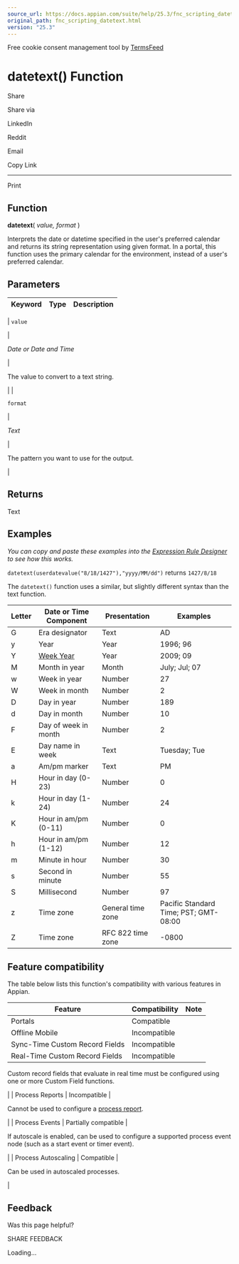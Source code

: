 ```yaml
---
source_url: https://docs.appian.com/suite/help/25.3/fnc_scripting_datetext.html
original_path: fnc_scripting_datetext.html
version: "25.3"
---
```


Free cookie consent management tool by [TermsFeed](https://www.termsfeed.com/)

# datetext() Function

Share

Share via

LinkedIn

Reddit

Email

Copy Link

* * *

Print

## Function

**datetext**( _value, format_ )

Interprets the date or datetime specified in the user's preferred calendar and returns its string representation using given format. In a portal, this function uses the primary calendar for the environment, instead of a user's preferred calendar.

## Parameters

| Keyword | Type | Description |
| --- | --- | --- |
|
`value`

 |

_Date or Date and Time_

 |

The value to convert to a text string.

 |
|

`format`

 |

_Text_

 |

The pattern you want to use for the output.

 |

## Returns

Text

## Examples

_You can copy and paste these examples into the [Expression Rule Designer](Expression_Rules.html) to see how this works._

`datetext(userdatevalue("8/18/1427"),"yyyy/MM/dd")` returns `1427/8/18`

The `datetext()` function uses a similar, but slightly different syntax than the text function.

| Letter | Date or Time Component | Presentation | Examples |
| --- | --- | --- | --- |
| G | Era designator | Text | AD |
| y | Year | Year | 1996; 96 |
| Y | [Week Year](https://en.wikipedia.org/wiki/ISO_week_date) | Year | 2009; 09 |
| M | Month in year | Month | July; Jul; 07 |
| w | Week in year | Number | 27 |
| W | Week in month | Number | 2 |
| D | Day in year | Number | 189 |
| d | Day in month | Number | 10 |
| F | Day of week in month | Number | 2 |
| E | Day name in week | Text | Tuesday; Tue |
| a | Am/pm marker | Text | PM |
| H | Hour in day (0-23) | Number | 0 |
| k | Hour in day (1-24) | Number | 24 |
| K | Hour in am/pm (0-11) | Number | 0 |
| h | Hour in am/pm (1-12) | Number | 12 |
| m | Minute in hour | Number | 30 |
| s | Second in minute | Number | 55 |
| S | Millisecond | Number | 97 |
| z | Time zone | General time zone | Pacific Standard Time; PST; GMT-08:00 |
| Z | Time zone | RFC 822 time zone | \-0800 |

## Feature compatibility

The table below lists this function's compatibility with various features in Appian.

| Feature | Compatibility | Note |
| --- | --- | --- |
| Portals | Compatible |  |
| Offline Mobile | Incompatible |  |
| Sync-Time Custom Record Fields | Incompatible |  |
| Real-Time Custom Record Fields | Incompatible |
Custom record fields that evaluate in real time must be configured using one or more Custom Field functions.

 |
| Process Reports | Incompatible |

Cannot be used to configure a [process report](Process_Reports.html).

 |
| Process Events | Partially compatible |

If autoscale is enabled, can be used to configure a supported process event node (such as a start event or timer event).

 |
| Process Autoscaling | Compatible |

Can be used in autoscaled processes.

 |

## Feedback

Was this page helpful?

SHARE FEEDBACK

Loading...